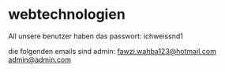 # webtechnologien
All unsere benutzer haben das passwort: ichweissnd1

die folgenden emails sind admin:
fawzi.wahba123@hotmail.com
admin@admin.com
